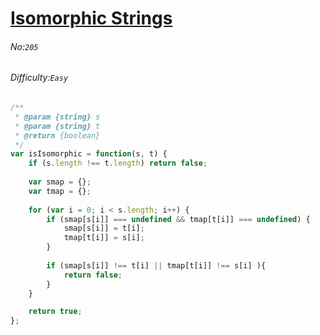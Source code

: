 # [Isomorphic Strings](https://leetcode.com/problems/isomorphic-strings/#/description)
###### No:`205`
###### Difficulty:`Easy`



```js
/**
 * @param {string} s
 * @param {string} t
 * @return {boolean}
 */
var isIsomorphic = function(s, t) {
    if (s.length !== t.length) return false;
    
    var smap = {};
    var tmap = {};
    
    for (var i = 0; i < s.length; i++) {
        if (smap[s[i]] === undefined && tmap[t[i]] === undefined) {
            smap[s[i]] = t[i];
            tmap[t[i]] = s[i];
        } 
        
        if (smap[s[i]] !== t[i] || tmap[t[i]] !== s[i] ){
            return false;
        }
    }

    return true;
};
```
